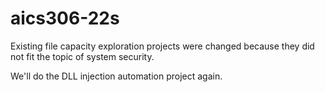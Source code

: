 # aics306-22s
Existing file capacity exploration projects were changed because they did not fit the topic of system security.

We'll do the DLL injection automation project again.
